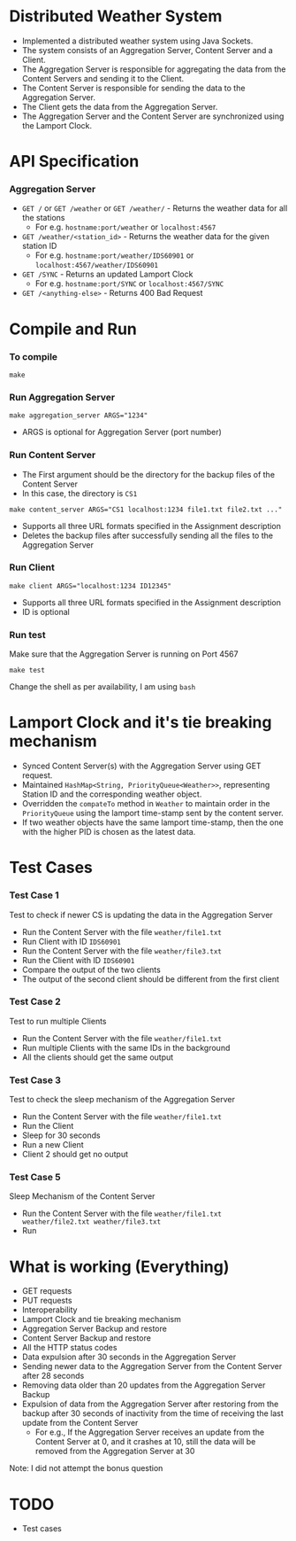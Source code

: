 # Distributed Weather System
- Implemented a distributed weather system using Java Sockets.
- The system consists of an Aggregation Server, Content Server and a Client.
- The Aggregation Server is responsible for aggregating the data from the Content Servers and sending it to the Client.
- The Content Server is responsible for sending the data to the Aggregation Server.
- The Client gets the data from the Aggregation Server.
- The Aggregation Server and the Content Server are synchronized using the Lamport Clock.

# API Specification
### Aggregation Server
- ```GET /``` or ```GET /weather``` or ```GET /weather/``` - Returns the weather data for all the stations
  - For e.g. ```hostname:port/weather``` or ```localhost:4567```
- ```GET /weather/<station_id>``` - Returns the weather data for the given station ID
  - For e.g. ```hostname:port/weather/IDS60901``` or ```localhost:4567/weather/IDS60901```
- ```GET /SYNC``` - Returns an updated Lamport Clock
  - For e.g. ```hostname:port/SYNC``` or ```localhost:4567/SYNC```
- ```GET /<anything-else>``` - Returns 400 Bad Request
# Compile and Run
### To compile
```
make
```
### Run Aggregation Server
```
make aggregation_server ARGS="1234"
```
- ARGS is optional for Aggregation Server (port number)
### Run Content Server
- The First argument should be the directory for the backup files of the Content Server
- In this case, the directory is ```CS1```
```
make content_server ARGS="CS1 localhost:1234 file1.txt file2.txt ..."
```
- Supports all three URL formats specified in the Assignment description
- Deletes the backup files after successfully sending all the files to the Aggregation Server
### Run Client
```
make client ARGS="localhost:1234 ID12345"
```
- Supports all three URL formats specified in the Assignment description
- ID is optional

### Run test
Make sure that the Aggregation Server is running on Port 4567
```
make test
```
Change the shell as per availability, I am using ```bash``` 

# Lamport Clock and it's tie breaking mechanism
- Synced Content Server(s) with the Aggregation Server using GET request.
- Maintained ```HashMap<String, PriorityQueue<Weather>>```, representing Station ID and the corresponding weather object.
- Overridden the ```compateTo``` method in ```Weather``` to maintain order in the ```PriorityQueue``` using the lamport time-stamp sent by the content server.
- If two weather objects have the same lamport time-stamp, then the one with the higher PID is chosen as the latest data.
# Test Cases
### Test Case 1
Test to check if newer CS is updating the data in the Aggregation Server
- Run the Content Server with the file ```weather/file1.txt```
- Run Client with ID ```IDS60901```
- Run the Content Server with the file ```weather/file3.txt```
- Run the Client with ID ```IDS60901```
- Compare the output of the two clients
- The output of the second client should be different from the first client
### Test Case 2
Test to run multiple Clients
- Run the Content Server with the file ```weather/file1.txt```
- Run multiple Clients with the same IDs in the background
- All the clients should get the same output
### Test Case 3
Test to check the sleep mechanism of the Aggregation Server
- Run the Content Server with the file ```weather/file1.txt```
- Run the Client
- Sleep for 30 seconds
- Run a new Client
- Client 2 should get no output
### Test Case 5
Sleep Mechanism of the Content Server
- Run the Content Server with the file ```weather/file1.txt weather/file2.txt weather/file3.txt```
- Run 

# What is working (Everything)
- GET requests
- PUT requests
- Interoperability
- Lamport Clock and tie breaking mechanism
- Aggregation Server Backup and restore
- Content Server Backup and restore
- All the HTTP status codes
- Data expulsion after 30 seconds in the Aggregation Server
- Sending newer data to the Aggregation Server from the Content Server after 28 seconds
- Removing data older than 20 updates from the Aggregation Server Backup
- Expulsion of data from the Aggregation Server after restoring from the backup after 30 seconds of inactivity from the time of receiving the last update from the Content Server
  - For e.g., If the Aggregation Server receives an update from the Content Server at 0, and it crashes at 10, still the data will be removed from the Aggregation Server at 30

Note: I did not attempt the bonus question
# TODO
- Test cases
